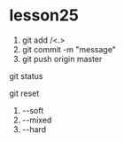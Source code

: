 # lesson25

1. git add <name>/<.>
2. git commit -m "message"
3. git push origin master

git status

git reset
1. --soft
2. --mixed
3. --hard